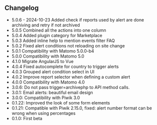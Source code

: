 ## Changelog

* 5.0.6 - 2024-10-23 Added check if reports used by alert are done archiving and retry if not archived
* 5.0.5 Combined all the actions into one column
* 5.0.4 Added plugin category for Marketplace
* 5.0.3 Added inline help to mention events filter FAQ
* 5.0.2 Fixed alert conditions not reloading on site change
* 5.0.1 Compatibility with Matomo 5.0.0-b4
* 5.0.0 Compatibility with Matomo 5.0
* 4.1.0 Migrate AngularJS to Vue
* 4.0.4 Fixed autocomplete for country to trigger alerts
* 4.0.3 Grouped alert condition select in UI
* 4.0.2 Improve report selector when defining a custom alert
* 4.0.0 Compatibility with Matomo 4.0
* 3.0.6: Do not pass trigger=archivephp to API method calls.
* 3.0.1: Email alerts: beautiful email design 
* 3.0.0: Compatibility with Piwik 3.0
* 0.1.22: Improved the look of some form elements
* 0.1.21: Compatible with Piwik 2.15.0, fixed: alert number format can be wrong when using percentages 
* 0.1.0: First beta
